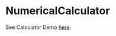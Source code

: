 # NumericalCalculator
See Calculator Demo [here](https://abdallahalhaddad.github.io/NumericalCalculator).
